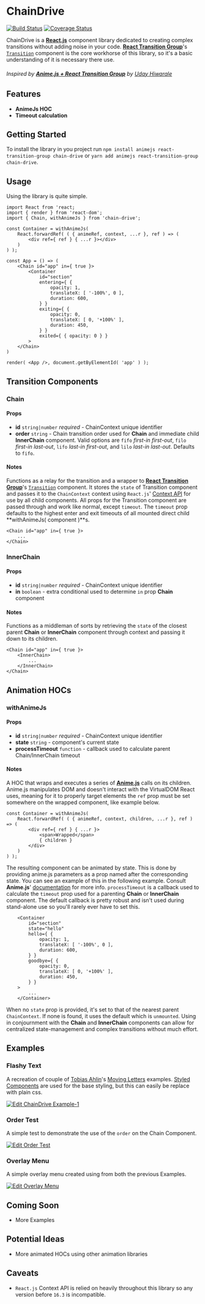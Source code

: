 # ChainDrive
[![Build Status](https://travis-ci.org/kidunot89/chain-drive.svg?branch=develop)](https://travis-ci.org/kidunot89/chain-drive)
[![Coverage Status](https://coveralls.io/repos/github/kidunot89/chain-drive/badge.svg?branch=develop)](https://coveralls.io/github/kidunot89/chain-drive?branch=develop)

ChainDrive is a **[React.js](https://reactjs.org)** component library dedicated to creating complex transitions without adding noise in your code. **[React Transition Group](https://github.com/reactjs/react-transition-group)**'s [`Transition`](https://reactcommunity.org/react-transition-group/transition) component is the core workhorse of this library, so it's a basic understanding of it is necessary there use.
###### *Inspired by* **[Anime.js + React Transition Group](https://itnext.io/anime-js-react-transition-group-5f6d0055a3a0)** by *[Uday Hiwarale](https://github.com/thatisuday)*

## Features
- **AnimeJs HOC**
- **Timeout calculation** 

## Getting Started
To install the library in you project run `npm install animejs react-transition-group chain-drive` or `yarn add animejs react-transition-group chain-drive`. 

## Usage
Using the library is quite simple.
```
import React from 'react;
import { render } from 'react-dom';
import { Chain, withAnimeJs } from 'chain-drive';

const Container = withAnimeJs( 
    React.forwardRef( ( { animeRef, context, ...r }, ref ) => (
        <div ref={ ref } { ...r }></div>
    )
) );

const App = () => (
    <Chain id="app" in={ true }>
        <Container
            id="section"
            entering={ {
                opacity: 1,
                translateX: [ '-100%', 0 ],
                duration: 600,
            } }
            exiting={ {
                opacity: 0,
                translateX: [ 0, '+100%' ],
                duration: 450,
            } }
            exited={ { opacity: 0 } }
        >
    </Chain>
)

render( <App />, document.getByElementId( 'app' ) );
```

## Transition Components
### Chain
#### Props
- **id** `string|number` *required* - ChainContext unique identifier
- **order** `string` - Chain transition order used for **Chain** and immediate child **InnerChain** component. Valid options are `fifo` *first-in first-out*, `filo` *first-in last-out*, `lifo` *last-in first-out*, and `lilo` *last-in last-out*. Defaults to `fifo`.
#### Notes
Functions as a relay for the transition and a wrapper to **[React Transition Group](https://github.com/reactjs/react-transition-group)**'s [`Transition`]() component. It stores the `state` of Transition component and passes it to the `ChainContext` context using `React.js`' [Context API](https://reactjs.org/docs/context.html) for use by all child components. All props for the Transition component are passed through and work like normal, except `timeout`. The `timeout` prop defaults to the highest enter and exit timeouts of all mounted direct child **withAnimeJs( component )**s.

```
<Chain id="app" in={ true }>
    ...
</Chain>
```

### InnerChain
#### Props
- **id** `string|number` *required* - ChainContext unique identifier
- **in** `boolean` - extra conditional used to determine `in` prop **Chain** component
#### Notes
Functions as a middleman of sorts by retrieving the `state` of the closest parent **Chain** or **InnerChain** component through context and passing it down to its children.
```
<Chain id="app" in={ true }>
    <InnerChain>
        ...
    </InnerChain>
</Chain>
```

## Animation HOCs
### withAnimeJs
#### Props
- **id** `string|number` *required* - ChainContext unique identifier
- **state** `string` - component's current state
- **processTimeout** `function` - callback used to calculate parent Chain/InnerChain timeout
#### Notes
A HOC that wraps and executes a series of **[Anime.js](http://animejs.com)** calls on its children. Anime.js manipulates DOM and doesn't interact with the VirtualDOM React uses, meaning for it to properly target elements the `ref` prop must be set somewhere on the wrapped component, like example below.
```
const Container = withAnimeJs( 
    React.forwardRef( ( { animeRef, context, children, ...r }, ref ) => (
        <div ref={ ref } { ...r }>
            <span>Wrapped</span>
            { children }
        </div>
    )
) );
```
The resulting component can be animated by state. This is done by providing anime.js parameters as a prop named after the corresponding state. You can see an example of this in the following example. Consult **Anime.js**' [documentation](http://animejs.com/documentation/) for more info. `processTimeout` is a callback used to calculate the `timeout` prop used for a parenting **Chain** or **InnerChain** component. The default callback is pretty robust and isn't used during stand-alone use so you'll rarely ever have to set this.
```
    <Container
        id="section"
        state="hello"
        hello={ {
            opacity: 1,
            translateX: [ '-100%', 0 ],
            duration: 600,
        } }
        goodbye={ {
            opacity: 0,
            translateX: [ 0, '+100%' ],
            duration: 450,
        } }
    >
        ...
    </Container>
```
When no `state` prop is provided, it's set to that of the nearest parent `ChainContext`. If none is found, it uses the default which is `unmounted`. Using in conjournment with the **Chain** and **InnerChain** components can allow for centralized state-management and complex transitions without much effort. 

## Examples

### Flashy Text
A recreation of couple of [Tobias Ahlin](http://tobiasahlin.com)'s [Moving Letters](http://tobiasahlin.com/moving-letters/#) examples. [Styled Components](https://www.styled-components.com/) are used for the base styling, but this can easily be replace with plain css.

[![Edit ChainDrive Example-1](https://codesandbox.io/static/img/play-codesandbox.svg)](https://codesandbox.io/s/00rv90712v)

### Order Test
A simple test to demonstrate the use of the `order` on the Chain Component.

[![Edit Order Test](https://codesandbox.io/static/img/play-codesandbox.svg)](https://codesandbox.io/s/k14roo7q9r)

### Overlay Menu
A simple overlay menu created using from both the previous Examples.

[![Edit Overlay Menu](https://codesandbox.io/static/img/play-codesandbox.svg)](https://codesandbox.io/s/l25z6k2vlz)

## Coming Soon
- More Examples

## Potential Ideas
- More animated HOCs using other animation libraries

## Caveats
- `React.js` Context API is relied on heavily throughout this library so any version before `16.3` is incompatible. 
